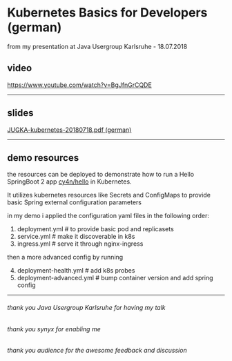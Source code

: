 # Kubernetes Basics for Developers (german)

from my presentation at Java Usergroup Karlsruhe - 18.07.2018

## video 

https://www.youtube.com/watch?v=BgJfnGrCQDE

---
## slides

[JUGKA-kubernetes-20180718.pdf (german)](https://github.com/cy4n/talk-kubernetes-basics/blob/master/JUGKA-kubernetes-20180718.pdf)

---
## demo resources 



the resources can be deployed to demonstrate how to run a Hello SpringBoot 2 app [cy4n/hello](https://gitlab.com/cy4n/hello) in Kubernetes.

It utilizes kubernetes resources like Secrets and ConfigMaps to provide basic Spring external configuration parameters

in my demo i applied the configuration yaml files in the following order:

1. deployment.yml # to provide basic pod and replicasets
2. service.yml    # make it discoverable in k8s
3. ingress.yml    # serve it through nginx-ingress 

then a more advanced config by running 

4. deployment-health.yml # add k8s probes
5. deployment-advanced.yml # bump container version and add spring config

---

###### thank you Java Usergroup Karlsruhe for having my talk
###### thank you synyx for enabling me
###### thank you audience for the awesome feedback and discussion
